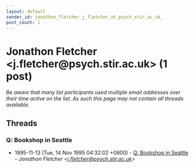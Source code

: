 ```yaml
---
layout: default
sender_id: jonathon_fletcher_j_fletcher_at_psych_stir_ac_uk_
post_count: 1
---
```


# Jonathon Fletcher <j.fletcher<span>@</span>psych.stir.ac.uk> (1 post)

_Be aware that many list participants used multiple email addresses over their time active on the list. As such this page may not contain all threads available._

## Threads

### Q: Bookshop in Seattle
+ 1995-11-13 (Tue, 14 Nov 1995 04:32:02 +0800) - [Q: Bookshop in Seattle](/archive/1995/11/15e3520e38d83e86a9ed52d68a7fd5ee2da20dd6a43969b74c818b6c7d96eb37) - _Jonathon Fletcher \<j.fletcher@psych.stir.ac.uk\>_


